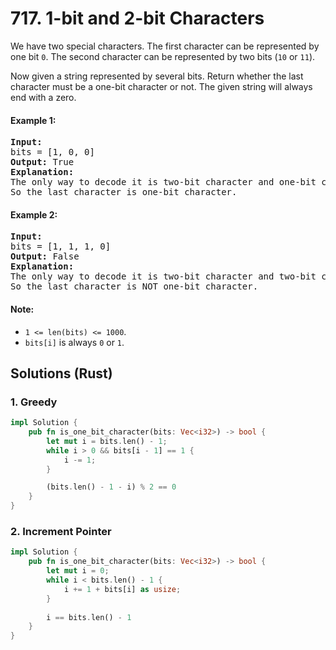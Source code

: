 # 717. 1-bit and 2-bit Characters
We have two special characters. The first character can be represented by one bit ```0```. The second character can be represented by two bits (```10``` or ```11```).

Now given a string represented by several bits. Return whether the last character must be a one-bit character or not. The given string will always end with a zero.

#### Example 1:
<pre>
<strong>Input:</strong>
bits = [1, 0, 0]
<strong>Output:</strong> True
<strong>Explanation:</strong>
The only way to decode it is two-bit character and one-bit character.
So the last character is one-bit character.
</pre>

#### Example 2:
<pre>
<strong>Input:</strong>
bits = [1, 1, 1, 0]
<strong>Output:</strong> False
<strong>Explanation:</strong>
The only way to decode it is two-bit character and two-bit character.
So the last character is NOT one-bit character.
</pre>

#### Note:
* ```1 <= len(bits) <= 1000```.
* ```bits[i]``` is always ```0``` or ```1```.

## Solutions (Rust)

### 1. Greedy
```Rust
impl Solution {
    pub fn is_one_bit_character(bits: Vec<i32>) -> bool {
        let mut i = bits.len() - 1;
        while i > 0 && bits[i - 1] == 1 {
            i -= 1;
        }

        (bits.len() - 1 - i) % 2 == 0
    }
}
```

### 2. Increment Pointer
```Rust
impl Solution {
    pub fn is_one_bit_character(bits: Vec<i32>) -> bool {
        let mut i = 0;
        while i < bits.len() - 1 {
            i += 1 + bits[i] as usize;
        }
 
        i == bits.len() - 1
    }
}
```
